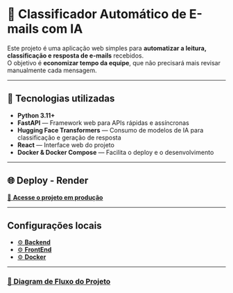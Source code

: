 # 📧 Classificador Automático de E-mails com IA

Este projeto é uma aplicação web simples para **automatizar a leitura, classificação e resposta de e-mails** recebidos.  
O objetivo é **economizar tempo da equipe**, que não precisará mais revisar manualmente cada mensagem.

---

## 🧩 Tecnologias utilizadas

- **Python 3.11+**
- **FastAPI** — Framework web para APIs rápidas e assíncronas
- **Hugging Face Transformers** — Consumo de modelos de IA para classificação e geração de resposta
- **React** — Interface web do projeto
- **Docker & Docker Compose** — Facilita o deploy e o desenvolvimento

---

## 🌐 Deploy - Render

[🔗 **Acesse o projeto em produção**]()

---

## Configurações locais 

- [⚙️ **Backend**](https://github.com/rafabpg/classificador_de_email/blob/main/BACKEND_SETUP.md)
- [⚙️ **FrontEnd**](https://github.com/rafabpg/classificador_de_email/blob/main/BACKEND_SETUP.md)
- [⚙️ **Docker**](https://github.com/rafabpg/classificador_de_email/blob/main/BACKEND_SETUP.md)

---

### [📂 Diagram de Fluxo do Projeto]((https://github.com/rafabpg/classificador_de_email/blob/main/DIAGRAMA_FLUXO.md))


